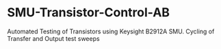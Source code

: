 # SMU-Transistor-Control-AB
Automated Testing of Transistors using Keysight B2912A SMU. Cycling of Transfer and Output test sweeps
